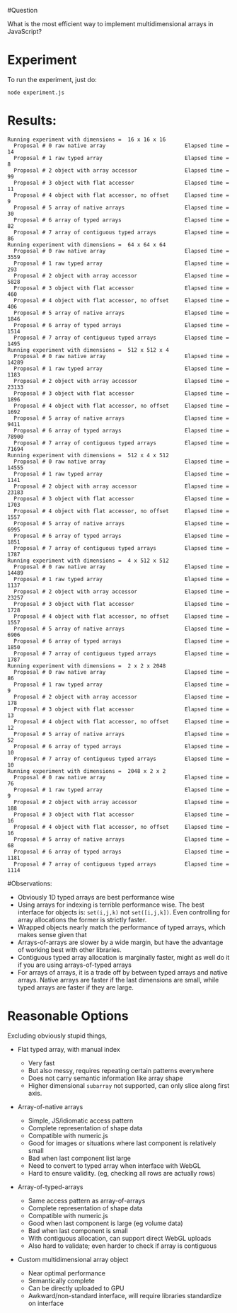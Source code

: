 #Question

What is the most efficient way to implement multidimensional arrays in JavaScript?

# Experiment
To run the experiment, just do:

    node experiment.js

# Results:

    Running experiment with dimensions =  16 x 16 x 16
      Proposal # 0 raw native array                         Elapsed time =   14
      Proposal # 1 raw typed array                          Elapsed time =   8
      Proposal # 2 object with array accessor               Elapsed time =   99
      Proposal # 3 object with flat accessor                Elapsed time =   11
      Proposal # 4 object with flat accessor, no offset     Elapsed time =   9
      Proposal # 5 array of native arrays                   Elapsed time =   30
      Proposal # 6 array of typed arrays                    Elapsed time =   82
      Proposal # 7 array of contiguous typed arrays         Elapsed time =   86
    Running experiment with dimensions =  64 x 64 x 64
      Proposal # 0 raw native array                         Elapsed time =   3559
      Proposal # 1 raw typed array                          Elapsed time =   293
      Proposal # 2 object with array accessor               Elapsed time =   5828
      Proposal # 3 object with flat accessor                Elapsed time =   460
      Proposal # 4 object with flat accessor, no offset     Elapsed time =   406
      Proposal # 5 array of native arrays                   Elapsed time =   1846
      Proposal # 6 array of typed arrays                    Elapsed time =   1514
      Proposal # 7 array of contiguous typed arrays         Elapsed time =   1495
    Running experiment with dimensions =  512 x 512 x 4
      Proposal # 0 raw native array                         Elapsed time =   14289
      Proposal # 1 raw typed array                          Elapsed time =   1183
      Proposal # 2 object with array accessor               Elapsed time =   23133
      Proposal # 3 object with flat accessor                Elapsed time =   1896
      Proposal # 4 object with flat accessor, no offset     Elapsed time =   1692
      Proposal # 5 array of native arrays                   Elapsed time =   9411
      Proposal # 6 array of typed arrays                    Elapsed time =   78900
      Proposal # 7 array of contiguous typed arrays         Elapsed time =   71694
    Running experiment with dimensions =  512 x 4 x 512
      Proposal # 0 raw native array                         Elapsed time =   14555
      Proposal # 1 raw typed array                          Elapsed time =   1141
      Proposal # 2 object with array accessor               Elapsed time =   23183
      Proposal # 3 object with flat accessor                Elapsed time =   1703
      Proposal # 4 object with flat accessor, no offset     Elapsed time =   1557
      Proposal # 5 array of native arrays                   Elapsed time =   6995
      Proposal # 6 array of typed arrays                    Elapsed time =   1851
      Proposal # 7 array of contiguous typed arrays         Elapsed time =   1787
    Running experiment with dimensions =  4 x 512 x 512
      Proposal # 0 raw native array                         Elapsed time =   14489
      Proposal # 1 raw typed array                          Elapsed time =   1137
      Proposal # 2 object with array accessor               Elapsed time =   23257
      Proposal # 3 object with flat accessor                Elapsed time =   1728
      Proposal # 4 object with flat accessor, no offset     Elapsed time =   1557
      Proposal # 5 array of native arrays                   Elapsed time =   6906
      Proposal # 6 array of typed arrays                    Elapsed time =   1850
      Proposal # 7 array of contiguous typed arrays         Elapsed time =   1787
    Running experiment with dimensions =  2 x 2 x 2048
      Proposal # 0 raw native array                         Elapsed time =   86
      Proposal # 1 raw typed array                          Elapsed time =   9
      Proposal # 2 object with array accessor               Elapsed time =   178
      Proposal # 3 object with flat accessor                Elapsed time =   13
      Proposal # 4 object with flat accessor, no offset     Elapsed time =   12
      Proposal # 5 array of native arrays                   Elapsed time =   52
      Proposal # 6 array of typed arrays                    Elapsed time =   10
      Proposal # 7 array of contiguous typed arrays         Elapsed time =   10
    Running experiment with dimensions =  2048 x 2 x 2
      Proposal # 0 raw native array                         Elapsed time =   76
      Proposal # 1 raw typed array                          Elapsed time =   9
      Proposal # 2 object with array accessor               Elapsed time =   188
      Proposal # 3 object with flat accessor                Elapsed time =   16
      Proposal # 4 object with flat accessor, no offset     Elapsed time =   16
      Proposal # 5 array of native arrays                   Elapsed time =   68
      Proposal # 6 array of typed arrays                    Elapsed time =   1181
      Proposal # 7 array of contiguous typed arrays         Elapsed time =   1114

#Observations:

* Obviously 1D typed arrays are best performance wise
* Using arrays for indexing is terrible performance wise.  The best interface for objects is: `set(i,j,k)` not `set([i,j,k])`.  Even controlling for array allocations the former is strictly faster.
* Wrapped objects nearly match the performance of typed arrays, which makes sense given that
* Arrays-of-arrays are slower by a wide margin, but have the advantage of working best with other libraries.
* Contiguous typed array allocation is marginally faster, might as well do it if you are using arrays-of-typed arrays
* For arrays of arrays, it is a trade off by between typed arrays and native arrays.  Native arrays are faster if the last dimensions are small, while typed arrays are faster if they are large.


# Reasonable Options

Excluding obviously stupid things,

* Flat typed array, with manual index
    + Very fast
    + But also messy, requires repeating certain patterns everywhere
    + Does not carry semantic information like array shape
    + Higher dimensional `subarray` not supported, can only slice along first axis.

* Array-of-native arrays
    + Simple, JS/idiomatic access pattern
    + Complete representation of shape data
    + Compatible with numeric.js
    + Good for images or situations where last component is relatively small
    + Bad when last component list large
    + Need to convert to typed array when interface with WebGL
    + Hard to ensure validity.  (eg, checking all rows are actually rows)
    
* Array-of-typed-arrays
    + Same access pattern as array-of-arrays
    + Complete representation of shape data
    + Compatible with numeric.js
    + Good when last component is large (eg volume data)
    + Bad when last component is small
    + With contiguous allocation, can support direct WebGL uploads
    + Also hard to validate; even harder to check if array is contiguous

* Custom multidimensional array object
    + Near optimal performance
    + Semantically complete
    + Can be directly uploaded to GPU
    + Awkward/non-standard interface, will require libraries standardize on interface
